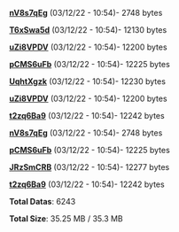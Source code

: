 [**nV8s7qEg**](/data/nV8s7qEg.txt) (03/12/22 - 10:54)- 2748 bytes

[**T6xSwa5d**](/data/T6xSwa5d.txt) (03/12/22 - 10:54)- 12130 bytes

[**uZi8VPDV**](/data/uZi8VPDV.txt) (03/12/22 - 10:54)- 12200 bytes

[**pCMS6uFb**](/data/pCMS6uFb.txt) (03/12/22 - 10:54)- 12225 bytes

[**UqhtXgzk**](/data/UqhtXgzk.txt) (03/12/22 - 10:54)- 12230 bytes

[**uZi8VPDV**](/data/uZi8VPDV.txt) (03/12/22 - 10:54)- 12200 bytes

[**t2zq6Ba9**](/data/t2zq6Ba9.txt) (03/12/22 - 10:54)- 12242 bytes

[**nV8s7qEg**](/data/nV8s7qEg.txt) (03/12/22 - 10:54)- 2748 bytes

[**pCMS6uFb**](/data/pCMS6uFb.txt) (03/12/22 - 10:54)- 12225 bytes

[**JRzSmCRB**](/data/JRzSmCRB.txt) (03/12/22 - 10:54)- 12277 bytes

[**t2zq6Ba9**](/data/t2zq6Ba9.txt) (03/12/22 - 10:54)- 12242 bytes

**Total Datas**: 6243

**Total Size**: 35.25 MB / 35.3 MB